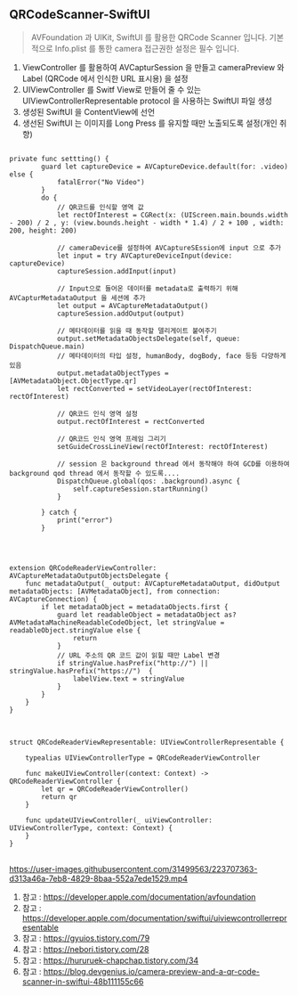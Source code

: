 ## QRCodeScanner-SwiftUI

> AVFoundation 과 UIKit, SwiftUI 를 활용한 QRCode Scanner 입니다.
> 기본적으로 Info.plist 를 통한 camera 접근권한 설정은 필수 입니다.


1. ViewController 를 활용하여 AVCapturSession 을 만들고 cameraPreview 와 Label (QRCode 에서 인식한 URL 표시용) 을 설정
2. UIViewController 를 Switf View로 만들어 줄 수 있는 UIViewControllerRepresentable protocol 을 사용하는 SwiftUI 파일 생성
3. 생성된 SwiftUI 을 ContentView에 선언
4. 생선된 SwiftUI 는 이미지를 Long Press 를 유지할 때만 노출되도록 설정(개인 취향)

<pre>
<code>
private func settting() {
        guard let captureDevice = AVCaptureDevice.default(for: .video) else {
            fatalError("No Video")
        }
        do {
            // QR코드를 인식할 영역 값
            let rectOfInterest = CGRect(x: (UIScreen.main.bounds.width - 200) / 2 , y: (view.bounds.height - width * 1.4) / 2 + 100 , width: 200, height: 200)
            
            // cameraDevice를 설정하여 AVCaptureSEssion에 input 으로 추가
            let input = try AVCaptureDeviceInput(device: captureDevice)
            captureSession.addInput(input)
            
            // Input으로 들어온 데이터를 metadata로 출력하기 위해 AVCapturMetadataOutput 을 세션에 추가
            let output = AVCaptureMetadataOutput()
            captureSession.addOutput(output)
            
            // 메타데이터를 읽을 때 동작할 델리게이트 붙여주기
            output.setMetadataObjectsDelegate(self, queue: DispatchQueue.main)
            // 메타데이터의 타입 설정, humanBody, dogBody, face 등등 다양하게 있음
            output.metadataObjectTypes = [AVMetadataObject.ObjectType.qr]
            let rectConverted = setVideoLayer(rectOfInterest: rectOfInterest)
            
            // QR코드 인식 영역 설정
            output.rectOfInterest = rectConverted
            
            // QR코드 인식 영역 프레임 그리기
            setGuideCrossLineView(rectOfInterest: rectOfInterest)
            
            // session 은 background thread 에서 동작해야 하여 GCD를 이용하여 background qod thread 에서 동작할 수 있도록....
            DispatchQueue.global(qos: .background).async {
                self.captureSession.startRunning()
            }
            
        } catch {
            print("error")
        }
        
</code>
</pre>

<pre>
<code>
extension QRCodeReaderViewController: AVCaptureMetadataOutputObjectsDelegate {
    func metadataOutput(_ output: AVCaptureMetadataOutput, didOutput metadataObjects: [AVMetadataObject], from connection: AVCaptureConnection) {
        if let metadataObject = metadataObjects.first {
            guard let readableObject = metadataObject as? AVMetadataMachineReadableCodeObject, let stringValue = readableObject.stringValue else {
                return
            }
            // URL 주소의 QR 코드 값이 읽힐 때만 Label 변경
            if stringValue.hasPrefix("http://") || stringValue.hasPrefix("https://")  {
                labelView.text = stringValue
            }
        }
    }
}
</code>
</pre>


<pre>
<code>
struct QRCodeReaderViewRepresentable: UIViewControllerRepresentable {
    
    typealias UIViewControllerType = QRCodeReaderViewController
    
    func makeUIViewController(context: Context) -> QRCodeReaderViewController {
        let qr = QRCodeReaderViewController()
        return qr
    }
    
    func updateUIViewController(_ uiViewController: UIViewControllerType, context: Context) {
    }
}
</code>
</pre>


https://user-images.githubusercontent.com/31499563/223707363-d313a46a-7eb8-4829-8baa-552a7ede1529.mp4




1. 참고 : https://developer.apple.com/documentation/avfoundation
2. 참고 : https://developer.apple.com/documentation/swiftui/uiviewcontrollerrepresentable
3. 참고 : https://gyuios.tistory.com/79
4. 참고 : https://nebori.tistory.com/28
5. 참고 : https://hururuek-chapchap.tistory.com/34
6. 참고 : https://blog.devgenius.io/camera-preview-and-a-qr-code-scanner-in-swiftui-48b111155c66
